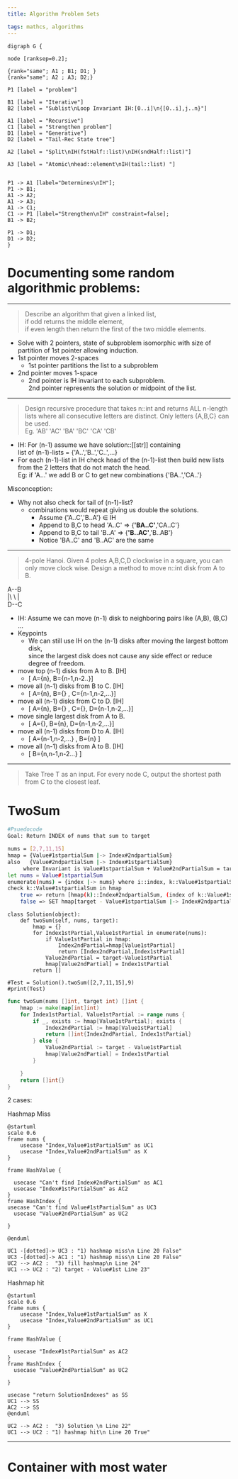 ```yaml
---
title: Algorithm Problem Sets

tags: mathcs, algorithms
---
```


```plantuml
digraph G {

node [ranksep=0.2];

{rank="same"; A1 ; B1; D1; }
{rank="same"; A2 ; A3; D2;}

P1 [label = "problem"]

B1 [label = "Iterative"]
B2 [label = "Sublist\nLoop Invariant IH:[0..i]\n{[0..i],j..n}"]

A1 [label = "Recursive"]
C1 [label = "Strengthen problem"]
D1 [label = "Generative"]
D2 [label = "Tail-Rec State tree"]

A2 [label = "Split\nIH(fstHalf::list)\nIH(sndHalf::list)"]

A3 [label = "Atomic\nhead::element\nIH(tail::list) "]


P1 -> A1 [label="Determines\nIH"];
P1 -> B1;
A1 -> A2;
A1 -> A3;
A1 -> C1;
C1 -> P1 [label="Strengthen\nIH" constraint=false];
B1 -> B2;

P1 -> D1;
D1 -> D2;
}

```



# Documenting some random algorithmic problems:

---

>Describe an algorithm that given a linked list,  
if odd returns the middle element,  
if even length then return the first of the two middle elements.

* Solve with 2 pointers, state of subproblem isomorphic with size of partition of 1st pointer allowing induction.
* 1st pointer moves 2-spaces
  * 1st pointer partitions the list to a subproblem
* 2nd pointer moves 1-space
  * 2nd pointer is IH invariant to each subproblem.  
  2nd pointer represents the solution or midpoint of the list.

---

>Design recursive procedure that takes n::int and returns ALL n-length lists where all consecutive letters are distinct. Only letters {A,B,C} can be used.   
Eg. 'AB' 'AC' 'BA' 'BC' 'CA' 'CB' 

* IH: For (n-1) assume we have solution::[[str]] containing  
list of (n-1)-lists = {'A..','B..','C..',...}
* For each (n-1)-list in IH check head of the (n-1)-list then build new lists from the 2 letters that do not match the head.  
Eg: if 'A...' we add B or C to get new combinations {'BA..','CA..'}

Misconception:

* Why not also check for tail of (n-1)-list? 
  * combinations would repeat giving us double the solutions. 
    * Assume {'A..C','B..A'} $\in$ IH 
    * Append to B,C to head 'A..C' => {**'BA..C'**,'CA..C'}
    * Append to B,C to tail 'B..A' => {**'B..AC'**,'B..AB'}
    * Notice 'BA..C' and 'B..AC' are the same

---

>4-pole Hanoi. Given 4 poles A,B,C,D clockwise in a square, you can only move clock wise.  Design a method to move n::int disk from A to B.

A--B  
|\ \  |  
D--C  

* IH: Assume we can move (n-1) disk to neighboring pairs like (A,B), (B,C) ...
* Keypoints 
  * We can still use IH on the (n-1) disks after moving the largest bottom disk,  
  since the largest disk does not cause any side effect or reduce degree of freedom.
* move top (n-1) disks from A to B. [IH]
  * [ A={n}, B={n-1,n-2..}]
* move all (n-1) disks from B to C. [IH]
  * [ A={n}, B={} , C={n-1,n-2,...}]
* move all (n-1) disks from C to D. [IH]
  * [ A={n}, B={} , C={}, D={n-1,n-2,...}]
* move single largest disk from A to B.
  * [ A={}, B={n}, D={n-1,n-2,...}]
* move all (n-1) disks from D to A. [IH]
  * [ A={n-1,n-2,...} , B={n}  ]
* move all (n-1) disks from A to B. [IH]
  * [  B={n,n-1,n-2...}  ]

---

> Take Tree T as an input. For every node C, output the shortest path from C to the closest leaf.

# TwoSum

```bash
#Psuedocode
Goal: Return INDEX of nums that sum to target

nums = [2,7,11,15]
hmap = {Value#1stpartialSum |-> Index#2ndpartialSum} 
also   {Value#2ndpartialSum |-> Index#1stpartialSum}
     where Invariant is Value#1stpartialSum + Value#2ndPartialSum = target
let nums = Value#1stpartialSum
enumerate(nums) = {index |-> nums} where i::index, k::Value#1stpartialSum
check k::Value#1stpartialSum in hmap
    true => return [hmap(k)::Index#2ndpartialSum, (index of k::Value#1stpartialSum)::Index#1ndpartialSum
    false => SET hmap[target - Value#1stpartialSum |-> Index#2ndpartialSum]

```


```{.python .numberLines group="2sum" glabel="py"} 
class Solution(object):
    def twoSum(self, nums, target):
        hmap = {}
        for Index1stPartial,Value1stPartial in enumerate(nums):
            if Value1stPartial in hmap:
                Index2ndPartial=hmap[Value1stPartial]
                return [Index2ndPartial,Index1stPartial]
            Value2ndPartial = target-Value1stPartial
            hmap[Value2ndPartial] = Index1stPartial
        return []

#Test = Solution().twoSum([2,7,11,15],9)
#print(Test)

```


```{.go group="2sum" glabel="go"}
func twoSum(nums []int, target int) []int {
	hmap := make(map[int]int)
	for Index1stPartial, Value1stPartial := range nums {
		if _, exists := hmap[Value1stPartial]; exists {
			Index2ndPartial := hmap[Value1stPartial]
			return []int{Index2ndPartial, Index1stPartial}
		} else {
			Value2ndPartial := target - Value1stPartial
			hmap[Value2ndPartial] = Index1stPartial
		}

	}
	return []int{}
}
```

2 cases:

Hashmap Miss

```plantuml
@startuml
scale 0.6
frame nums {
    usecase "Index,Value#1stPartialSum" as UC1
    usecase "Index,Value#2ndPartialSum" as X
}

frame HashValue {

  usecase "Can't find Index#2ndPartialSum" as AC1
  usecase "Index#1stPartialSum" as AC2
}
frame HashIndex {
usecase "Can't find Value#1stPartialSum" as UC3
  usecase "Value#2ndPartialSum" as UC2

}

@enduml

UC1 -[dotted]-> UC3 : "1) hashmap miss\n Line 20 False"
UC3 -[dotted]-> AC1 : "1) hashmap miss\n Line 20 False"
UC2 --> AC2 :  "3) fill hashmap\n Line 24"
UC1 --> UC2 : "2) target - Value#1st Line 23"

```

Hashmap hit 

```plantuml
@startuml
scale 0.6
frame nums {
    usecase "Index,Value#1stPartialSum" as X
    usecase "Index,Value#2ndPartialSum" as UC1
}

frame HashValue {
  
  usecase "Index#1stPartialSum" as AC2
}
frame HashIndex {
  usecase "Value#2ndPartialSum" as UC2

}

usecase "return SolutionIndexes" as SS
UC1 --> SS
AC2 --> SS
@enduml

UC2 --> AC2 :  "3) Solution \n Line 22"
UC1 --> UC2 : "1) hashmap hit\n Line 20 True"

```
---


# Container with most water